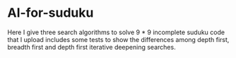 # AI-for-suduku
Here I give three search algorithms to solve 9 * 9 incomplete suduku
code that I upload includes some tests to show the differences among depth first, breadth first and depth first iterative deepening searches.

